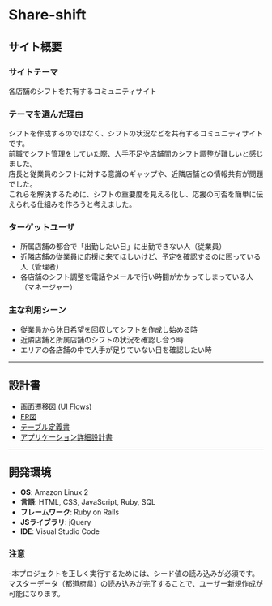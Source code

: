 # Share-shift

## サイト概要

### サイトテーマ
各店舗のシフトを共有するコミュニティサイト

### テーマを選んだ理由
シフトを作成するのではなく、シフトの状況などを共有するコミュニティサイトです。  
前職でシフト管理をしていた際、人手不足や店舗間のシフト調整が難しいと感じました。  
店長と従業員のシフトに対する意識のギャップや、近隣店舗との情報共有が問題でした。  
これらを解決するために、シフトの重要度を見える化し、応援の可否を簡単に伝えられる仕組みを作ろうと考えました。

### ターゲットユーザ
- 所属店舗の都合で「出勤したい日」に出勤できない人（従業員）
- 近隣店舗の従業員に応援に来てほしいけど、予定を確認するのに困っている人（管理者）
- 各店舗のシフト調整を電話やメールで行い時間がかかってしまっている人（マネージャー）

### 主な利用シーン
- 従業員から休日希望を回収してシフトを作成し始める時
- 近隣店舗と所属店舗のシフトの状況を確認し合う時
- エリアの各店舗の中で人手が足りていない日を確認したい時

---

## 設計書

- [画面遷移図 (UI Flows)](https://drive.google.com/file/d/1Nhlh3JREDio69Go1WnPjvf7RIVN12uFK/view?usp=sharing)
- [ER図](https://drive.google.com/file/d/1oocvUSpwRR4zw5spEgPzIDNMzGqUM683/view?usp=sharing)
- [テーブル定義書](https://docs.google.com/spreadsheets/d/1SYwjLatYDbU_DbDMx9oH8AZjBIQci7Z-RtcLlgsOtZs/edit?usp=sharing)
- [アプリケーション詳細設計書](https://docs.google.com/spreadsheets/d/1JTuzsrWjWNxz_b-ouUUZYB791QWa7Z60TpA3pXG0wW4/edit?usp=sharing)

---

## 開発環境
- **OS**: Amazon Linux 2
- **言語**: HTML, CSS, JavaScript, Ruby, SQL
- **フレームワーク**: Ruby on Rails
- **JSライブラリ**: jQuery
- **IDE**: Visual Studio Code

### 注意
-本プロジェクトを正しく実行するためには、シード値の読み込みが必須です。マスターデータ（都道府県）の読み込みが完了することで、ユーザー新規作成が可能になります。
